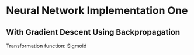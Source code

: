 # Neural Network Implementation One
## With Gradient Descent Using Backpropagation

Transformation function: Sigmoid
